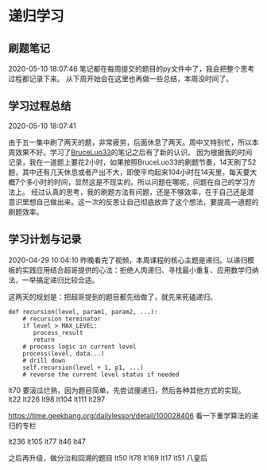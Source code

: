 # 递归学习

## 刷题笔记

2020-05-10 18:07:46
笔记都在每周提交的题目的py文件中了，我会把整个思考过程都记录下来。
从下周开始会在这里也再做一些总结，本周没时间了。

## 学习过程总结
2020-05-10 18:07:41

由于五一集中刷了两天的题，非常疲劳，后面休息了两天。周中又特别忙，所以本周效果不好。学习了[BruceLuo33](https://github.com/BruceLuo33/algorithm008-class01/blob/master/Week_03/README.md)的笔记之后有了新的认识。
因为根据我的时间记录，我在一道题上要花2小时，如果按照BruceLuo33的刷题节奏，14天刷了52题，其中还有几天休息或者产出不大，即使平均起来104小时在14天里，每天要大概7个多小时的时间，显然这是不现实的。所以问题在哪呢，问题在自己的学习方法上。
经过认真的思考，我的刷题方法有问题，还是不够效率，在于自己还是潜意识里想自己做出来。这一次的反思让自己彻底放弃了这个想法，要提高一道题的刷题效率。

## 学习计划与记录
2020-04-29 10:04:10
昨晚看完了视频，本周课程的核心主题是递归。以递归模板的实践应用结合超哥提供的心法：拒绝人肉递归、寻找最小重复、应用数学归纳法，一举搞定递归比较合适。

这两天的规划是：把超哥提到的题目都先给做了，就先来死磕递归。

```
def recursion(level, param1, param2, ...):
    # recursion terminator
    if level > MAX_LEVEL:
	   process_result
	   return
    # process logic in current level
    process(level, data...)
    # drill down
    self.recursion(level + 1, p1, ...)
    # reverse the current level status if needed
```

lt70 要滚瓜烂熟，因为题目简单，先尝试傻递归，然后各种其他方式的实现。
lt22
lt226
lt98
lt104
lt111
lt297

https://time.geekbang.org/dailylesson/detail/100028406
看一下重学算法的递归的专栏

lt236
lt105
lt77
lt46
lt47

之后再升级，做分治和回溯的题目
lt50
lt78
lt169
lt17
lt51 八皇后

